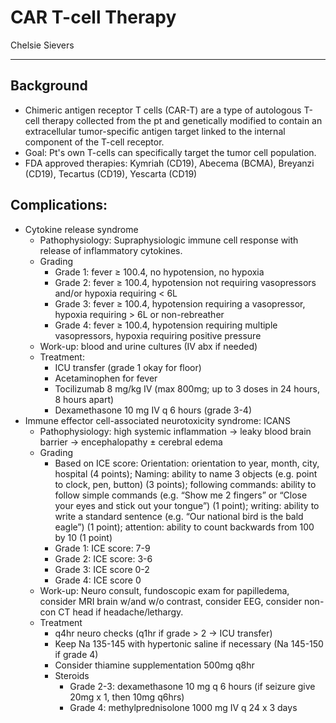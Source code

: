 # CAR T-cell Therapy

Chelsie Sievers

---

## Background
-	Chimeric antigen receptor T cells (CAR-T) are a type of autologous T-cell therapy collected from the pt and genetically modified to contain an extracellular tumor-specific antigen target linked to the internal component of the T-cell receptor. 
-	Goal: Pt's own T-cells can specifically target the tumor cell population. 
-	FDA approved therapies: Kymriah (CD19), Abecema (BCMA), Breyanzi (CD19), Tecartus (CD19), Yescarta (CD19)

## Complications:   
-	Cytokine release syndrome
    -	Pathophysiology: Supraphysiologic immune cell response with release of inflammatory cytokines.
    -	Grading
        -	Grade 1: fever ≥ 100.4, no hypotension, no hypoxia
        -	Grade 2: fever ≥ 100.4, hypotension not requiring vasopressors and/or hypoxia requiring < 6L
        -	Grade 3: fever ≥ 100.4, hypotension requiring a vasopressor, hypoxia requiring > 6L or non-rebreather
        -	Grade 4: fever ≥ 100.4, hypotension requiring multiple vasopressors, hypoxia requiring positive pressure
    -	Work-up: blood and urine cultures (IV abx if needed)
    -	Treatment:
        -	ICU transfer (grade 1 okay for floor)
        -	Acetaminophen for fever
        -	Tocilizumab 8 mg/kg IV (max 800mg; up to 3 doses in 24 hours, 8 hours apart)
        -	Dexamethasone 10 mg IV q 6 hours (grade 3-4)
-	Immune effector cell-associated neurotoxicity syndrome: ICANS
    -	Pathophysiology: high systemic inflammation -> leaky blood brain barrier -> encephalopathy ± cerebral edema
    -	Grading
        -	Based on ICE score: Orientation: orientation to year, month, city, hospital (4 points); Naming: ability to name 3 objects (e.g. point to clock, pen, button) (3 points); following commands: ability to follow simple commands (e.g. “Show me 2 fingers” or “Close your eyes and stick out your tongue”) (1 point); writing: ability to write a standard sentence (e.g. “Our national bird is the bald eagle”) (1 point); attention: ability to count backwards from 100 by 10 (1 point)
        -	Grade 1: ICE score: 7-9
        -	Grade 2: ICE score: 3-6
        -	Grade 3: ICE score 0-2
        -	Grade 4: ICE score 0
    -	Work-up: Neuro consult, fundoscopic exam for papilledema, consider MRI brain w/and w/o contrast, consider EEG, consider non-con CT head if headache/lethargy.
    -	Treatment
        -	q4hr neuro checks (q1hr if grade > 2 → ICU transfer)
        -	Keep Na 135-145 with hypertonic saline if necessary (Na 145-150 if grade 4)
        -	Consider thiamine supplementation 500mg q8hr
        -	Steroids
            -	Grade 2-3: dexamethasone 10 mg q 6 hours (if seizure give 20mg x 1, then 10mg q6hrs)
            -	Grade 4: methylprednisolone 1000 mg IV q 24 x 3 days 

